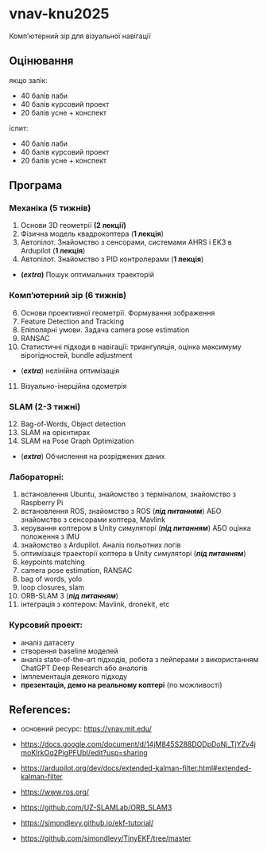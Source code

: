 # vnav-knu2025
Компʼютерний зір для візуальної навігації 


## Оцінювання

якщо залік:

- 40 балів лаби 
- 40 балів курсовий проект
- 20 балів усне + конспект


іспит: 

- 40 балів лаби 
- 40 балів курсовий проект
- 20 балів усне + конспект


## Програма

### Механіка  (5 тижнів) 
1. Основи 3D геометрії **(2 лекції)**
3. Фізична модель квадрокоптера (**1 лекція**)
4. Автопілот. Знайомство з сенсорами, системами AHRS і EK3 в Ardupilot (**1 лекція**)
5. Автопілот. Знайомство з PID контролерами (**1 лекція**)
- **(*extra*)** Пошук оптимальних траекторій 

### Компʼютерний зір   (6 тижнів)
6. Основи проективної геометрії. Формування зображення 
7. Feature Detection and Tracking 
8. Епіполярні умови. Задача camera pose estimation 
9. RANSAC
10. Статистичні підходи в навігації: триангуляція, оцінка максимуму вірогідностей, bundle adjustment
- (***extra***) нелінійна оптимізація 
11. Візуально-інерційна одометрія

### SLAM   (2-3 тижні)
12. Bag-of-Words, Object detection 
13. SLAM на орієнтирах 
14. SLAM на Pose Graph Optimization 
- (***extra***) Обчислення на розріджених даних


### Лабораторні: 
1. встановлення Ubuntu, знайомство з терміналом, знайомство з Raspberry Pi 
2. встановлення ROS, знайомство з ROS (***під питанням***) 
	    АБО 
   знайомство з сенсорами коптера, Mavlink
3. керування коптером в Unity симуляторі (***під питанням***)
		AБО 
	оцінка положення з IMU
4. знайомство з Ardupilot. Аналіз польотних логів 
5. оптимізація траекторії коптера в Unity симуляторі (***під питанням***)
6. keypoints matching
7. camera pose estimation, RANSAC
8. bag of words, yolo
9. loop closures, slam
10. ORB-SLAM 3 (***під питанням***)
11. інтеграція з коптером: Mavlink, dronekit, etc 

### Курсовий проект: 
- аналіз датасету
- створення baseline моделей
- аналіз state-of-the-art підходів, робота з пейперами з використанням ChatGPT Deep Research або аналогів 
- імплементація деякого підходу 
- **презентація, демо на реальному коптері** (по можливості)



## References:


- основний ресурс: https://vnav.mit.edu/ 
- https://docs.google.com/document/d/14jM845S288DODpDoNj_TjYZv4jmoKlrkOq2PigPFUbI/edit?usp=sharing

- https://ardupilot.org/dev/docs/extended-kalman-filter.html#extended-kalman-filter
- https://www.ros.org/
- https://github.com/UZ-SLAMLab/ORB_SLAM3
- https://simondlevy.github.io/ekf-tutorial/
- https://github.com/simondlevy/TinyEKF/tree/master
